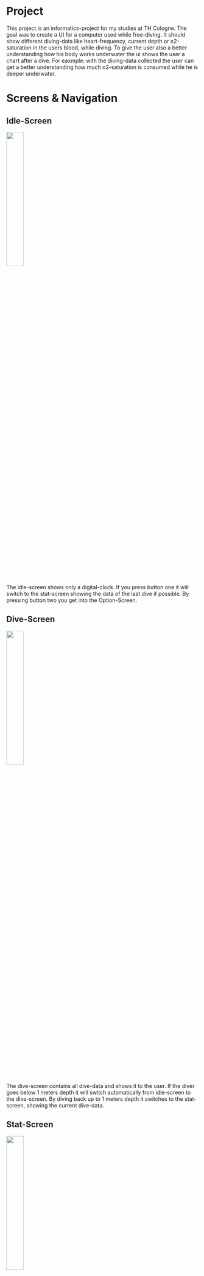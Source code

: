 # Project
This project is an informatics-project for my studies at TH Cologne.
The goal was to create a UI for a computer used while free-diving.
It should show different diving-data like heart-frequency, current depth or o2-saturation in the users blood, while diving.
To give the user also a better understanding how his body works underwater the ui shows the user a chart after a dive.
For eaxmple: with the diving-data collected the user can get a better understanding how much o2-saturation is consumed while he is deeper underwater.

# Screens & Navigation
## Idle-Screen
<img src="Images/digital-clock.png" width=30%\>

The idle-screen shows only a digital-clock.
If you press button one it will switch to the stat-screen showing the data of the last dive if possible.
By pressing button two you get into the Option-Screen.

## Dive-Screen
<img src="Images/project.png" width=30%\>

The dive-screen contains all dive-data and shows it to the user.
If the diver goes below 1 meters depth it will switch automatically from idle-screen to the dive-screen.
By diving back up to 1 meters depth it switches to the stat-screen, showing the current dive-data.

## Stat-Screen
<img src="Images/stat-screen.png" width=30%\>

After diving back up from a dive the stat-screen will show up.
There is a chart with the current dive-data.
By pressing button two you switch between chart-pages, which shows different dive-data like depth, temperature-changes or heartfrequency-changes on a specific depth.
If you now use button one it switch back to the idle-screen.

## Option-Screen
<img src="Images/option-menu.png" width=30%\>

In the option-screen is currently a selection one of 4 buttons possible. A current selected button is highlighted through a thicker border.
By pressing button one you switching to the next button. If you press button two the selected button gets activated.
For example if you switch through the menu by pressing button one and then press button two while the house-button is selected it switches back to the idle-screen.

# How to use
## Get started
If you want to use this UI do the following:
1. Download & Install [Arduino](https://www.arduino.cc/en/software)
2. Download this [repository](https://github.com/ShadeForge/UI-Dive-Computer/archive/main.zip)
3. Setup Arduino with your board & librarys (also the lvgl-library)
   1. Select your board under menu->tools (if not in the list it could be that you have to add a library of your board before you can select it)
   2. Install your needed libraries & the lvgl-library under menu->tools->library-manager
4. Extract the directory of the repository-zip into your sketchbook (menu->sketch->show sketchbook-directory)
5. Move the lv_conf.h from the extracted folder beneath the lvgl-library-directory
   1. Open your sketch-book-directory
   2. Copy lv_conf.h & paste it into the libraries-directory
   3. Change the lv_conf.h to your preferences (screen-size, memory-size etc.)
   4. Open the "UIConfig.h" in the repository & change the SCREEN_WIDTH, SCHREEN_HEIGHT with your screen-size
6. Setup your general hardware-specific-code in your main
7. Call ```UISystem::setup();``` in your main

<img src="Images/digital-clock.png" width=30%\>

Now it should be able to compile the project in Arduino & should show you a digital-clock on your display if uploaded

## General-usage
<img src="Images/general-usage.png" width=30%\>
Since this is just a UI it can only work properly with dive-data & a setup of your board/hardware.
For just demonstration or testing purposes you can enable Dive-Simulation in the lv_conf.h.
This generates some dump-data and extends the displays-height to add a button-area to simulate a button-press or diving-down/up.

To load your own dive-data into the UI do the following:
1. Open the "UISystem.cpp", go into ```UISystem::setup()``` and look for this code-section:
```c++
lv_task_create([](lv_task_t* task){
  #pragma region Dive-Simulation-DumpData-Generation
  ...  
  #pragma endregion

  // ToDo: Insert here your Data Update Logic

  // Update current screen
  switch(currentScreen) {
  ...    
  }
}, 500, LV_TASK_PRIO_MID, NULL);
```
2. Write there your dive-data-update-logic (you can use the Dive-Simulation-DumpData-Generation-region as example)

Now your dive-data should be updated all 500ms.

## Layout-Preferences
It is possible to change layouts & colors to some extend.
Just be aware that if you want to change the layout entirely make sure to look into the [lvgl-documentation](https://docs.lvgl.io/latest/en/html/)

### Colors & Assets
In the UIConfig.h you can change the theme-color or add new assets like fonts/images.
To do that just change the ```THEME_PRIMARY_COLOR_NORMAL``` or ```THEME_SECONDARY_COLOR_NORMAL```.
It changes the brighter/darker variables automatically but you can also change them to completely new colors.

### Layout-setup
In every screen-class is a setup-function to create the layout of the ui.
If you want to change a layout you can use the variables at the beginning of each screen-setup-function.
There are explainations what these variables change.
They can change images/fonts, positions, size to some extend.
If you want to change the layout completely make sure to read the [lvgl-documentation](https://docs.lvgl.io/latest/en/html/)
and feel free to modify the code in the lower-section of the setup-functions.

## Options-Menu
<img src="Images/option-menu.png" width=30%\>

The option-screen is used for options like blue-tooth enabling or change modes for water-types.
To add your own option you have to do 3 changes:

1. Change the layout variables to support more buttons
2. Code the button-layout and insert them into the ```lv_obj_t* buttons[]``` array
3. Extend the ```void processButtonPress(ButtonType)``` with a new possible button selection

## Dive-Simulation
<img src="Images/dive-simulation.png" width=30%\>

The dive-simulation is used for testing/debugging purposes if a board is currently unavailable.
If you want to use the simulation you need to go through this [simulation-doc](https://docs.lvgl.io/latest/en/html/get-started/pc-simulator.html).
I only got this feature to work on VS Code with PlatformIO under windows 10.
To use the simulation just go into the ```lv_conf.h``` enable the dive-simulation with a 1
 (```#define DIVE_SIMULATION 1```). Copy the whole code of the UI into the new simulation-code which you should have after going through the lvgl-simulation-documentation.
After that you need to run the task ```Build (emulator_64bits)``` to compile & run ```Execute (emulator_64bits)``` to execute the emulator.

### Problems
If you encounter the same problem like me that the logs say there was no executable you need to run the exe on your own.
One other problem to mention is that i needed to change the ```lv_conf_internal.h``` since for some reason the compiler does not used my ```lv_conf.h```
